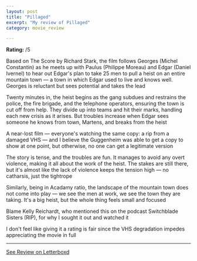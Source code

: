 ```yaml
---
layout: post
title: "Pillaged"
excerpt: "My review of Pillaged"
category: movie_review

---
```


**Rating:** /5

Based on The Score by Richard Stark, the film follows Georges (Michel Constantin) as he meets up with Paulus (Philippe Moreau) and Edgar (Daniel Ivernel) to hear out Edgar's plan to take 25 men to pull a heist on an entire mountain town — a town in which Edgar used to live and knows well. Georges is reluctant but sees potential and takes the lead

Twenty minutes in, the heist begins as the gang subdues and restrains the police, the fire brigade, and the telephone operators, ensuring the town is cut off from help. They divide up into teams and hit their marks, handling each new crisis as it arises. But troubles increase when Edgar sees someone he knows from town, Martens, and breaks from the heist

A near-lost film — everyone's watching the same copy: a rip from a damaged VHS — and I believe the Guggenheim was able to get a copy to show at one point, but otherwise, no one can get a legitimate version

The story is tense, and the troubles are fun. It manages to avoid any overt violence, making it all about the work of the heist. The stakes are still there, but it's almost like the lack of violence keeps the tension high — no catharsis, just the tightrope

Similarly, being in Acadamy ratio, the landscape of the mountain town does not come into play — we see the men at work, we see the town they are taking. It's a big heist, but the whole thing feels small and focused

Blame Kelly Reichardt, who mentioned this on the podcast Switchblade Sisters (RIP), for why I sought it out and watched it

I don't feel like giving it a rating is fair since the VHS degradation impedes appreciating the movie in full

<hr>

[See Review on Letterboxd](https://boxd.it/4Qkxwf)
